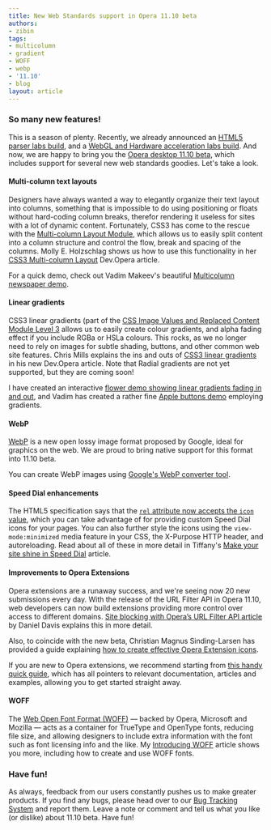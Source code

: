 ```yaml
---
title: New Web Standards support in Opera 11.10 beta
authors:
- zibin
tags:
- multicolumn
- gradient
- WOFF
- webp
- '11.10'
- blog
layout: article
---
```

<h3>So many new features!</h3>

<p>
This is a season of plenty. Recently, we already announced an <a href="http://labs.opera.com/news/2011/02/22/">HTML5 parser labs build</a>, and a <a href="http://labs.opera.com/news/2011/02/28/">WebGL and Hardware acceleration labs build</a>. And now, we are happy to bring you the <a href="http://www.opera.com/browser/next/">Opera desktop 11.10 beta</a>, which includes support for several new web standards goodies. Let&#39;s take a look.
</p>

<h4>Multi-column text layouts</h4>
<p>Designers have always wanted a way to elegantly organize their text layout into columns, something that is impossible to do using positioning or floats without hard-coding column breaks, therefor rendering it useless for sites with a lot of dynamic content. Fortunately, CSS3 has come to the rescue with the <a href="http://www.w3.org/TR/css3-multicol/">Multi-column Layout Module</a>, which allows us to easily split content into a column structure and control the flow, break and spacing of the columns. Molly E. Holzschlag shows us how to use this functionality in her <a href="http://dev.opera.com/articles/view/css3-multi-column-layout/">CSS3 Multi-column Layout</a> Dev.Opera article.</p>

<p>For a quick demo, check out Vadim Makeev&#39;s beautiful <a href="http://people.opera.com/pepelsbey/experiments/multicol/">Multicolumn newspaper demo</a>.</p>

<h4>Linear gradients</h4>

<p>CSS3 linear gradients (part of the <a href="http://www.w3.org/TR/2011/WD-css3-images-20110217/">CSS Image Values and Replaced Content Module Level 3</a> allows us to easily create colour gradients, and alpha fading effect if you include RGBa or HSLa colours. This rocks, as we no longer need to rely on images for subtle shading, buttons, and other common web site features. Chris Mills explains the ins and outs of <a href="http://dev.opera.com/articles/view/css3-linear-gradients/">CSS3 linear gradients</a> in his new Dev.Opera article. Note that Radial gradients are not yet supported, but they are coming soon!</p>

<p>I have created an interactive <a href="http://people.opera.com/zibin/gradient/">flower demo showing linear gradients fading in and out</a>, and Vadim has created a rather fine <a href="http://people.opera.com/pepelsbey/experiments/apple-menu/">Apple buttons demo</a> employing gradients.
</p>


<h4>WebP</h4>

<p>
<a href="http://code.google.com/speed/webp/">WebP</a> is a new open lossy image format proposed by Google, ideal for graphics on the web. We are proud to bring native support for this format into 11.10 beta.</p>

<p>You can create WebP images using <a href="http://code.google.com/speed/webp/download.html">Google&#39;s WebP converter tool</a>.</p>

<h4>Speed Dial enhancements</h4>

<p>
The HTML5 specification says that the <a href="http://www.whatwg.org/specs/web-apps/current-work/multipage/links.html#rel-icon"><code>rel</code> attribute now accepts the <code>icon</code> value</a>, which you can take advantage of for providing custom Speed Dial icons for your pages. You can also further style the icons using the <code>view-mode:minimized</code> media feature in your CSS, the X-Purpose HTTP header, and autoreloading. Read about all of these in more detail in Tiffany&#39;s <a href="http://dev.opera.com/articles/view/opera-speed-dial-enhancements/">Make your site shine in Speed Dial</a> article. 
</p>

<h4>Improvements to Opera Extensions</h4>

<p>Opera extensions are a runaway success, and we&#39;re seeing now 20 new submissions every day. With the release of the URL Filter API in Opera 11.10, web developers can now build extensions providing more control over access to different domains. <a href="http://dev.opera.com/articles/view/site-blocking-with-operas-url-filter-api/">Site blocking with Opera’s URL Filter API article</a> by Daniel Davis explains this in more detail.</p>

<p>Also, to coincide with the new beta, Christian Magnus Sinding-Larsen has provided a guide explaining <a href="http://dev.opera.com/articles/view/creating-effective-opera-extension-icons/">how to create effective Opera Extension icons</a>.
</p>

<p>If you are new to Opera extensions, we recommend starting from <a href="http://dev.opera.com/articles/view/opera-extensions-quick-documentation-overview/">this handy quick guide</a>, which has all pointers to relevant documentation, articles and examples, allowing you to get started straight away.</p>

<h4>WOFF</h4>
<p>The <a href="http://www.w3.org/TR/WOFF/">Web Open Font Format (WOFF)</a> &#x2014; backed by Opera, Microsoft and Mozilla &#x2014; acts as a container for TrueType and OpenType fonts, reducing file size, and allowing designers to include extra information with the font such as font licensing info and the like. My <a href="http://dev.opera.com/articles/view/introducing-woff-web-open-font-format/">Introducing WOFF</a> article shows you more, including how to create and use WOFF fonts.</p>

<h3>Have fun!</h3>
<p>As always, feedback from our users constantly pushes us to make greater products. If you find any bugs, please head over to our <a href="https://bugs.opera.com/wizard">Bug Tracking System</a> and report them. Leave a note or comment and tell us what you like (or dislike) about 11.10 beta. Have fun!
</p>

